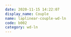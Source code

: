 ```yaml
---
date: 2020-11-15 14:22:07
display_name: Couple
name: laplinear-couple-wd-ln
code: b002
category: wd-ln
---
```


